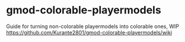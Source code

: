 # gmod-colorable-playermodels
Guide for turning non-colorable playermodels into colorable ones, WIP
<br>
https://github.com/Kurante2801/gmod-colorable-playermodels/wiki
